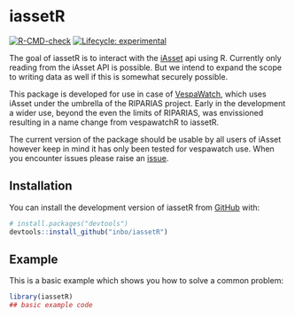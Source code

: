
# iassetR

<!-- badges: start -->
[![R-CMD-check](https://github.com/inbo/iassetR/actions/workflows/R-CMD-check.yaml/badge.svg)](https://github.com/inbo/iassetR/actions/workflows/R-CMD-check.yaml)
[![Lifecycle: experimental](https://img.shields.io/badge/lifecycle-experimental-orange.svg)](https://lifecycle.r-lib.org/articles/stages.html#experimental)
<!-- badges: end -->

The goal of iassetR is to interact with the [iAsset](https://iasset.nl/en/) api using R. 
Currently only reading from the iAsset API is possible. 
But we intend to expand the scope to writing data as well if this is somewhat securely possible.

This package is developed for use in case of [VespaWatch](https://vespawatch.be/), which uses iAsset under the umbrella of the RIPARIAS project. 
Early in the development a wider use, beyond the even the limits of RIPARIAS, was envissioned resulting in a name change from vespawatchR to iassetR. 

The current version of the package should be usable by all users of iAsset however keep in mind it has only been tested for vespawatch use. 
When you encounter issues please raise an [issue](https://github.com/inbo/iassetR/issues/new).

## Installation

You can install the development version of iassetR from [GitHub](https://github.com/) with:

``` r
# install.packages("devtools")
devtools::install_github("inbo/iassetR")
```

## Example

This is a basic example which shows you how to solve a common problem:

``` r
library(iassetR)
## basic example code
```

